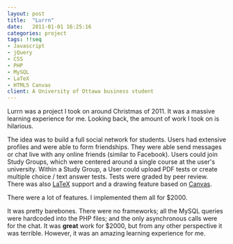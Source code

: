 ```yaml
---
layout: post
title:  "Lurrn"
date:   2011-01-01 16:25:16
categories: project
tags: !!seq
- Javascript
- jQuery
- CSS
- PHP
- MySQL
- LaTeX
- HTML5 Canvas
client: A University of Ottawa business student
---
```

Lurrn was a project I took on around Christmas of 2011.  It was a massive learning experience for me.  Looking back, the amount of work I took on is hilarious.

The idea was to build a full social network for students.  Users had extensive profiles and were able to form friendships.  They were able send messages or chat live with any online friends (similar to Facebook).  Users could join Study Groups, which were centered around a single course at the user's university.  Within a Study Group, a User could upload PDF tests or create multiple choice / text answer tests.  Tests were graded by peer review.  There was also [LaTeX](http://en.wikipedia.org/wiki/LaTeX) support and a drawing feature based on [Canvas](http://en.wikipedia.org/wiki/Canvas_element).

There were a lot of features.  I implemented them all for $2000. 

It was pretty barebones.  There were no frameworks; all the MySQL queries were hardcoded into the PHP files; and the only asynchronous calls were for the chat.  It was __great__ work for $2000, but from any other perspective it was terrible.  However, it was an amazing learning experience for me.